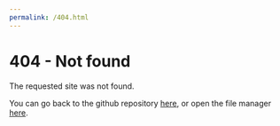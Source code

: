```yaml
---
permalink: /404.html
---
```

# 404 - Not found
The requested site was not found.

You can go back to the github repository [here](https://github.com/Otto-AA/solid-filemanager), or open the file manager [here](https://otto-aa.github.io/solid-filemanager/).